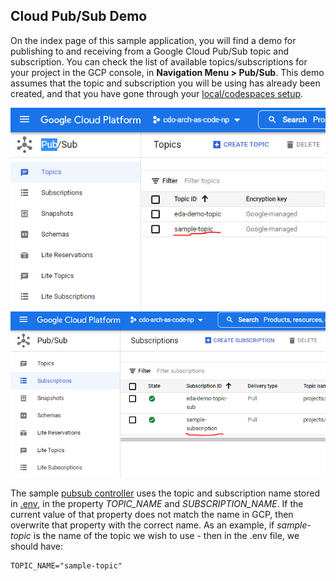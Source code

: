 ## **Cloud Pub/Sub Demo**

On the index page of this sample application, you will find a demo for publishing to and receiving from a Google Cloud Pub/Sub topic and subscription.
You can check the list of available topics/subscriptions for your project in the GCP console, in **Navigation Menu > Pub/Sub**.
This demo assumes that the topic and subscription you will be using has already been created, and that you have gone through your 
[local/codespaces setup](../README.md).

![topic](topic.PNG)
![subscription](subscription.PNG)

The sample [pubsub controller](../app/src/controllers/pubsub.controller.js) uses the topic and subscription name stored in
[.env](../app/.env), in the property *TOPIC_NAME* and *SUBSCRIPTION_NAME*. If the current value of that
property does not match the name in GCP, then overwrite that property with the correct name. As an example, if *sample-topic*
is the name of the topic we wish to use - then in the .env file, we should have:
```
TOPIC_NAME="sample-topic"
```